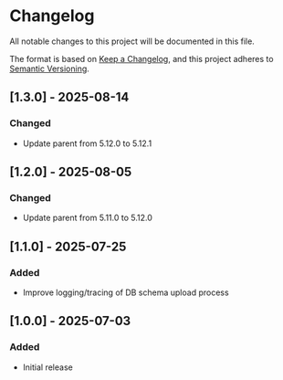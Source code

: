 # Changelog

All notable changes to this project will be documented in this file.

The format is based on [Keep a Changelog](https://keepachangelog.com/en/1.0.0/), and this project adheres
to [Semantic Versioning](https://semver.org/spec/v2.0.0.html).

## [1.3.0] - 2025-08-14

### Changed

- Update parent from 5.12.0 to 5.12.1

## [1.2.0] - 2025-08-05

### Changed

- Update parent from 5.11.0 to 5.12.0

## [1.1.0] - 2025-07-25

### Added

- Improve logging/tracing of DB schema upload process

## [1.0.0] - 2025-07-03

### Added

- Initial release
